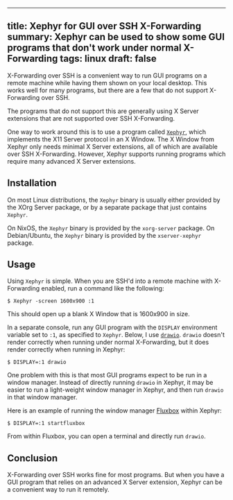 ------------------------------------------------------
title: Xephyr for GUI over SSH X-Forwarding
summary: Xephyr can be used to show some GUI programs that don't work under normal X-Forwarding
tags: linux
draft: false
------------------------------------------------------

X-Forwarding over SSH is a convenient way to run GUI programs on a remote
machine while having them shown on your local desktop.  This works well for
many programs, but there are a few that do not support X-Forwarding over SSH.

The programs that do not support this are generally using X Server extensions
that are not supported over SSH X-Forwarding.

One way to work around this is to use a program called
[`Xephyr`](https://freedesktop.org/wiki/Software/Xephyr/), which implements the
X11 Server protocol in an X Window.  The X Window from Xephyr only needs
minimal X Server extensions, all of which are available over SSH X-Forwarding.
However, Xephyr supports running programs which require many advanced X Server
extensions.

## Installation

On most Linux distributions, the `Xephyr` binary is usually either provided by
the XOrg Server package, or by a separate package that just contains `Xephyr`.

On NixOS, the `Xephyr` binary is provided by the `xorg-server` package.  On
Debian/Ubuntu, the `Xephyr` binary is provided by the `xserver-xephyr` package.

## Usage

Using `Xephyr` is simple.  When you are SSH'd into a remote machine with
X-Forwarding enabled, run a command like the following:

```console
$ Xephyr -screen 1600x900 :1
```

This should open up a blank X Window that is 1600x900 in size.

In a separate console, run any GUI program with the `DISPLAY` environment
variable set to `:1`, as specified to `Xephyr`.  Below, I use
[`drawio`](https://github.com/jgraph/drawio-desktop).  `drawio` doesn't render
correctly when running under normal X-Forwarding, but it does render correctly
when running in Xephyr:

```console
$ DISPLAY=:1 drawio
```

One problem with this is that most GUI programs expect to be run in a window
manager.  Instead of directly running `drawio` in Xephyr, it may be easier to
run a light-weight window manager in Xephyr, and then run `drawio` in that window
manager.

Here is an example of running the window manager [Fluxbox](http://fluxbox.org/)
within Xephyr:

```console
$ DISPLAY=:1 startfluxbox
```

From within Fluxbox, you can open a terminal and directly run `drawio`.

## Conclusion

X-Forwarding over SSH works fine for most programs.  But when you have a GUI
program that relies on an advanced X Server extension, Xephyr can be a
convenient way to run it remotely.
